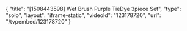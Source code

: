{
    "title": "[1508443598] Wet Brush Purple TieDye 3piece Set",
    "type": "solo",
    "layout": "iframe-static",
    "videoId": "123178720",
    "url": "\/tvpembed\/123178720"
}